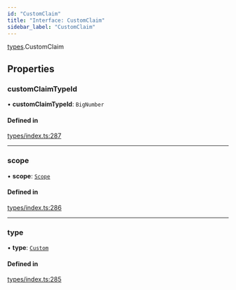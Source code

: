 ```yaml
---
id: "CustomClaim"
title: "Interface: CustomClaim"
sidebar_label: "CustomClaim"
---
```


[types](../../../modules/Types/Types.md).CustomClaim

## Properties

### customClaimTypeId

• **customClaimTypeId**: `BigNumber`

#### Defined in

[types/index.ts:287](https://github.com/PolymeshAssociation/polymesh-sdk/blob/720afb69c/src/types/index.ts#L287)

___

### scope

• **scope**: [`Scope`](../Scope/Scope.md)

#### Defined in

[types/index.ts:286](https://github.com/PolymeshAssociation/polymesh-sdk/blob/720afb69c/src/types/index.ts#L286)

___

### type

• **type**: [`Custom`](../../../enums/Types/ClaimType/ClaimType.md#custom)

#### Defined in

[types/index.ts:285](https://github.com/PolymeshAssociation/polymesh-sdk/blob/720afb69c/src/types/index.ts#L285)
